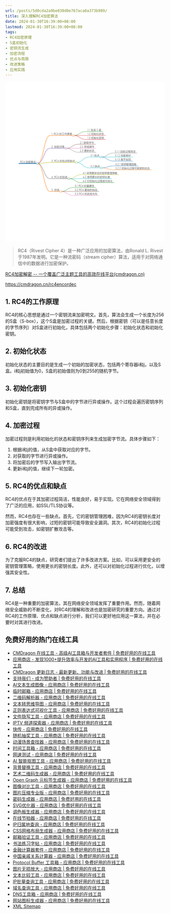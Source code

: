 ```yaml
---
url: /posts/5d0cda2a9be830d0e767aca0a373b989/
title: 深入理解RC4加密算法
date: 2024-01-30T16:39:00+08:00
lastmod: 2024-01-30T16:39:00+08:00
tags:
- RC4加密原理
- S盒初始化
- 密钥流生成
- 加密流程
- 优点与局限
- 改进策略
- 应用实践
---
```


<img src="/images/2024_02_03 18_47_09.png" title="2024_02_03 18_47_09.png" alt="2024_02_03 18_47_09.png"/>

> RC4（Rivest Cipher 4）是一种广泛应用的加密算法，由Ronald L. Rivest于1987年发明。它是一种流密码（stream cipher）算法，适用于对网络通信中的数据进行加密保护。

[RC4加密解密 -- 一个覆盖广泛主题工具的高效在线平台(cmdragon.cn)](https://cmdragon.cn/rc4encordec)

https://cmdragon.cn/rc4encordec

## 1. RC4的工作原理

RC4的核心思想是通过一个密钥流来加密明文。首先，算法会生成一个长度为256的S盒（S-box），这个S盒是加密过程的关键。然后，根据密钥（可以是任意长度的字节序列）对S盒进行初始化，具体包括两个初始化步骤：初始化状态和初始化密钥。

## 2. 初始化状态

初始化状态的主要目的是生成一个初始的加密状态，包括两个寄存器i和j，以及S盒。i和j初始值为0，S盒的初始值则为0到255的随机字节。

## 3. 初始化密钥

初始化密钥是将密钥字节与S盒中的字节进行异或操作。这个过程会遍历密钥序列和S盒，直到完成所有的异或操作。

## 4. 加密过程

加密过程则是利用初始化的状态和密钥序列来生成加密字节流。具体步骤如下：

1. 根据i和j的值，从S盒中获取对应的字节。
2. 对获取的字节进行异或操作。
3. 将加密后的字节写入输出字节流。
4. 更新i和j的值，继续下一轮加密。

## 5. RC4的优点和缺点

RC4的优点在于其加密过程简洁，性能良好，易于实现。它在网络安全领域得到了广泛的应用，如SSL/TLS协议等。

然而，RC4也存在一些缺点。首先，它的密钥管理困难，因为RC4的密钥长度对加密强度有很大影响，过短的密钥可能导致安全漏洞。其次，RC4的初始化过程可能受到攻击，如密钥扩散攻击等。

## 6. RC4的改进

为了克服RC4的缺点，研究者们提出了许多改进方案。比如，可以采用更安全的密钥管理策略，使用更长的密钥长度。此外，还可以对初始化过程进行优化，以增强其安全性。

## 7. 总结

RC4是一种重要的加密算法，其在网络安全领域发挥了重要作用。然而，随着网络安全威胁的不断变化，对RC4的理解和改进也是加密研究的重要方向。通过对RC4的工作原理、优点和缺点进行分析，我们可以更好地应用这一算法，并在必要时对其进行改进。

## 免费好用的热门在线工具

- [CMDragon 在线工具 - 高级AI工具箱与开发者套件 | 免费好用的在线工具](https://tools.cmdragon.cn/zh)
- [应用商店 - 发现1000+提升效率与开发的AI工具和实用程序 | 免费好用的在线工具](https://tools.cmdragon.cn/zh/apps?category=trending)
- [CMDragon 更新日志 - 最新更新、功能与改进 | 免费好用的在线工具](https://tools.cmdragon.cn/zh/changelog)
- [支持我们 - 成为赞助者 | 免费好用的在线工具](https://tools.cmdragon.cn/zh/sponsor)
- [AI文本生成图像 - 应用商店 | 免费好用的在线工具](https://tools.cmdragon.cn/zh/apps/text-to-image-ai)
- [临时邮箱 - 应用商店 | 免费好用的在线工具](https://tools.cmdragon.cn/zh/apps/temp-email)
- [二维码解析器 - 应用商店 | 免费好用的在线工具](https://tools.cmdragon.cn/zh/apps/qrcode-parser)
- [文本转思维导图 - 应用商店 | 免费好用的在线工具](https://tools.cmdragon.cn/zh/apps/text-to-mindmap)
- [正则表达式可视化工具 - 应用商店 | 免费好用的在线工具](https://tools.cmdragon.cn/zh/apps/regex-visualizer)
- [文件隐写工具 - 应用商店 | 免费好用的在线工具](https://tools.cmdragon.cn/zh/apps/steganography-tool)
- [IPTV 频道探索器 - 应用商店 | 免费好用的在线工具](https://tools.cmdragon.cn/zh/apps/iptv-explorer)
- [快传 - 应用商店 | 免费好用的在线工具](https://tools.cmdragon.cn/zh/apps/snapdrop)
- [随机抽奖工具 - 应用商店 | 免费好用的在线工具](https://tools.cmdragon.cn/zh/apps/lucky-draw)
- [动漫场景查找器 - 应用商店 | 免费好用的在线工具](https://tools.cmdragon.cn/zh/apps/anime-scene-finder)
- [时间工具箱 - 应用商店 | 免费好用的在线工具](https://tools.cmdragon.cn/zh/apps/time-toolkit)
- [网速测试 - 应用商店 | 免费好用的在线工具](https://tools.cmdragon.cn/zh/apps/speed-test)
- [AI 智能抠图工具 - 应用商店 | 免费好用的在线工具](https://tools.cmdragon.cn/zh/apps/background-remover)
- [背景替换工具 - 应用商店 | 免费好用的在线工具](https://tools.cmdragon.cn/zh/apps/background-replacer)
- [艺术二维码生成器 - 应用商店 | 免费好用的在线工具](https://tools.cmdragon.cn/zh/apps/artistic-qrcode)
- [Open Graph 元标签生成器 - 应用商店 | 免费好用的在线工具](https://tools.cmdragon.cn/zh/apps/open-graph-generator)
- [图像对比工具 - 应用商店 | 免费好用的在线工具](https://tools.cmdragon.cn/zh/apps/image-comparison)
- [图片压缩专业版 - 应用商店 | 免费好用的在线工具](https://tools.cmdragon.cn/zh/apps/image-compressor)
- [密码生成器 - 应用商店 | 免费好用的在线工具](https://tools.cmdragon.cn/zh/apps/password-generator)
- [SVG优化器 - 应用商店 | 免费好用的在线工具](https://tools.cmdragon.cn/zh/apps/svg-optimizer)
- [调色板生成器 - 应用商店 | 免费好用的在线工具](https://tools.cmdragon.cn/zh/apps/color-palette)
- [在线节拍器 - 应用商店 | 免费好用的在线工具](https://tools.cmdragon.cn/zh/apps/online-metronome)
- [IP归属地查询 - 应用商店 | 免费好用的在线工具](https://tools.cmdragon.cn/zh/apps/ip-geolocation)
- [CSS网格布局生成器 - 应用商店 | 免费好用的在线工具](https://tools.cmdragon.cn/zh/apps/css-grid-layout)
- [邮箱验证工具 - 应用商店 | 免费好用的在线工具](https://tools.cmdragon.cn/zh/apps/email-validator)
- [书法练习字帖 - 应用商店 | 免费好用的在线工具](https://tools.cmdragon.cn/zh/apps/calligraphy-practice)
- [金融计算器套件 - 应用商店 | 免费好用的在线工具](https://tools.cmdragon.cn/zh/apps/finance-calculator-suite)
- [中国亲戚关系计算器 - 应用商店 | 免费好用的在线工具](https://tools.cmdragon.cn/zh/apps/chinese-kinship-calculator)
- [Protocol Buffer 工具箱 - 应用商店 | 免费好用的在线工具](https://tools.cmdragon.cn/zh/apps/protobuf-toolkit)
- [图片无损放大 - 应用商店 | 免费好用的在线工具](https://tools.cmdragon.cn/zh/apps/image-upscaler)
- [文本比较工具 - 应用商店 | 免费好用的在线工具](https://tools.cmdragon.cn/zh/apps/text-compare)
- [IP批量查询工具 - 应用商店 | 免费好用的在线工具](https://tools.cmdragon.cn/zh/apps/ip-batch-lookup)
- [域名查询工具 - 应用商店 | 免费好用的在线工具](https://tools.cmdragon.cn/zh/apps/domain-finder)
- [DNS工具箱 - 应用商店 | 免费好用的在线工具](https://tools.cmdragon.cn/zh/apps/dns-toolkit)
- [网站图标生成器 - 应用商店 | 免费好用的在线工具](https://tools.cmdragon.cn/zh/apps/favicon-generator)
- [XML Sitemap](https://tools.cmdragon.cn/sitemap_index.xml)
